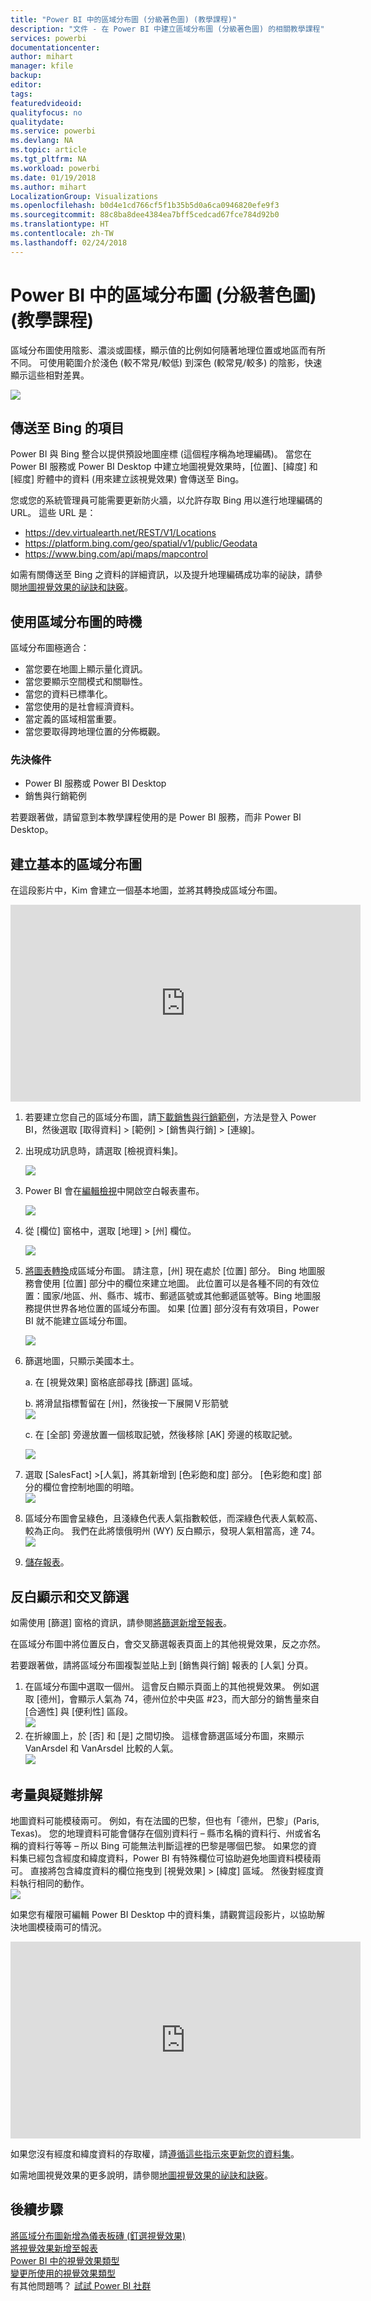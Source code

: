 ```yaml
---
title: "Power BI 中的區域分布圖 (分級著色圖) (教學課程)"
description: "文件 - 在 Power BI 中建立區域分布圖 (分級著色圖) 的相關教學課程"
services: powerbi
documentationcenter: 
author: mihart
manager: kfile
backup: 
editor: 
tags: 
featuredvideoid: 
qualityfocus: no
qualitydate: 
ms.service: powerbi
ms.devlang: NA
ms.topic: article
ms.tgt_pltfrm: NA
ms.workload: powerbi
ms.date: 01/19/2018
ms.author: mihart
LocalizationGroup: Visualizations
ms.openlocfilehash: b0d4e1cd766cf5f1b35b5d0a6ca0946820efe9f3
ms.sourcegitcommit: 88c8ba8dee4384ea7bff5cedcad67fce784d92b0
ms.translationtype: HT
ms.contentlocale: zh-TW
ms.lasthandoff: 02/24/2018
---
```

# <a name="filled-maps-choropleths-in-power-bi-tutorial"></a>Power BI 中的區域分布圖 (分級著色圖) (教學課程)
區域分布圖使用陰影、濃淡或圖樣，顯示值的比例如何隨著地理位置或地區而有所不同。  可使用範圍介於淺色 (較不常見/較低) 到深色 (較常見/較多) 的陰影，快速顯示這些相對差異。    

![](media/power-bi-visualization-filled-maps-choropleths/large_map.png)

## <a name="what-is-sent-to-bing"></a>傳送至 Bing 的項目
Power BI 與 Bing 整合以提供預設地圖座標 (這個程序稱為地理編碼)。 當您在 Power BI 服務或 Power BI Desktop 中建立地圖視覺效果時，[位置]、[緯度] 和 [經度] 貯體中的資料 (用來建立該視覺效果) 會傳送至 Bing。

您或您的系統管理員可能需要更新防火牆，以允許存取 Bing 用以進行地理編碼的 URL。  這些 URL 是：
* https://dev.virtualearth.net/REST/V1/Locations
* https://platform.bing.com/geo/spatial/v1/public/Geodata
* https://www.bing.com/api/maps/mapcontrol

如需有關傳送至 Bing 之資料的詳細資訊，以及提升地理編碼成功率的祕訣，請參閱[地圖視覺效果的祕訣和訣竅](power-bi-map-tips-and-tricks.md)。

## <a name="when-to-use-a-filled-map"></a>使用區域分布圖的時機
區域分布圖極適合：

* 當您要在地圖上顯示量化資訊。
* 當您要顯示空間模式和關聯性。
* 當您的資料已標準化。
* 當您使用的是社會經濟資料。
* 當定義的區域相當重要。
* 當您要取得跨地理位置的分佈概觀。

### <a name="prerequisites"></a>先決條件
- Power BI 服務或 Power BI Desktop
- 銷售與行銷範例

若要跟著做，請留意到本教學課程使用的是 Power BI 服務，而非 Power BI Desktop。

## <a name="create-a-basic-filled-map"></a>建立基本的區域分布圖
在這段影片中，Kim 會建立一個基本地圖，並將其轉換成區域分布圖。

<iframe width="560" height="315" src="https://www.youtube.com/embed/ajTPGNpthcg" frameborder="0" allowfullscreen></iframe>


1. 若要建立您自己的區域分布圖，請[下載銷售與行銷範例](sample-datasets.md)，方法是登入 Power BI，然後選取 [取得資料] \> [範例] \> [銷售與行銷] \> [連線]。
2. 出現成功訊息時，請選取 [檢視資料集]。

   ![](media/power-bi-visualization-filled-maps-choropleths/power-bi-view-dataset.png)
3. Power BI 會在[編輯檢視](service-interact-with-a-report-in-editing-view.md)中開啟空白報表畫布。

    ![](media/power-bi-visualization-filled-maps-choropleths/power-bi-blank-canvas.png)
4. 從 [欄位] 窗格中，選取 [地理] \> [州] 欄位。    

   ![](media/power-bi-visualization-filled-maps-choropleths/img002.png)
5. [將圖表轉換](power-bi-report-change-visualization-type.md)成區域分布圖。 請注意，[州] 現在處於 [位置] 部分。 Bing 地圖服務會使用 [位置] 部分中的欄位來建立地圖。  此位置可以是各種不同的有效位置：國家/地區、州、縣市、城市、郵遞區號或其他郵遞區號等。Bing 地圖服務提供世界各地位置的區域分布圖。 如果 [位置] 部分沒有有效項目，Power BI 就不能建立區域分布圖。  

   ![](media/power-bi-visualization-filled-maps-choropleths/img003.png)
6. 篩選地圖，只顯示美國本土。

   a.  在 [視覺效果] 窗格底部尋找 [篩選] 區域。

   b.  將滑鼠指標暫留在 [州]，然後按一下展開Ｖ形箭號  
   ![](media/power-bi-visualization-filled-maps-choropleths/img004.png)

   c.  在 [全部] 旁邊放置一個核取記號，然後移除 [AK] 旁邊的核取記號。

   ![](media/power-bi-visualization-filled-maps-choropleths/img005.png)
7. 選取 [SalesFact] \>[人氣]，將其新增到 [色彩飽和度] 部分。 [色彩飽和度] 部分的欄位會控制地圖的明暗。  
   ![](media/power-bi-visualization-filled-maps-choropleths/power-bi-color-saturation.png)
8. 區域分布圖會呈綠色，且淺綠色代表人氣指數較低，而深綠色代表人氣較高、較為正向。  我們在此將懷俄明州 (WY) 反白顯示，發現人氣相當高，達 74。  
   ![](media/power-bi-visualization-filled-maps-choropleths/img007.png)
9. [儲存報表](service-report-save.md)。

## <a name="highlighting-and-cross-filtering"></a>反白顯示和交叉篩選
如需使用 [篩選] 窗格的資訊，請參閱[將篩選新增至報表](power-bi-report-add-filter.md)。

在區域分布圖中將位置反白，會交叉篩選報表頁面上的其他視覺效果，反之亦然。

若要跟著做，請將區域分布圖複製並貼上到 [銷售與行銷] 報表的 [人氣] 分頁。

1. 在區域分布圖中選取一個州。  這會反白顯示頁面上的其他視覺效果。 例如選取 [德州]，會顯示人氣為 74，德州位於中央區 \#23，而大部分的銷售量來自 [合適性] 與 [便利性] 區段。   
   ![](media/power-bi-visualization-filled-maps-choropleths/img008.png)
2. 在折線圖上，於 [否] 和 [是] 之間切換。 這樣會篩選區域分布圖，來顯示 VanArsdel 和 VanArsdel 比較的人氣。  
   ![](media/power-bi-visualization-filled-maps-choropleths/img009.gif)

## <a name="considerations-and-troubleshooting"></a>考量與疑難排解
地圖資料可能模稜兩可。  例如，有在法國的巴黎，但也有「德州，巴黎」(Paris, Texas)。 您的地理資料可能會儲存在個別資料行 – 縣市名稱的資料行、州或省名稱的資料行等等 – 所以 Bing 可能無法判斷這裡的巴黎是哪個巴黎。 如果您的資料集已經包含經度和緯度資料，Power BI 有特殊欄位可協助避免地圖資料模稜兩可。 直接將包含緯度資料的欄位拖曳到 [視覺效果] \> [緯度] 區域。  然後對經度資料執行相同的動作。  
![](media/power-bi-visualization-filled-maps-choropleths/pbi_latitude.png)

如果您有權限可編輯 Power BI Desktop 中的資料集，請觀賞這段影片，以協助解決地圖模稜兩可的情況。

<iframe width="560" height="315" src="https://www.youtube.com/embed/Co2z9b-s_yM" frameborder="0" allowfullscreen></iframe>

如果您沒有經度和緯度資料的存取權，請[遵循這些指示來更新您的資料集](https://support.office.com/article/Maps-in-Power-View-8A9B2AF3-A055-4131-A327-85CC835271F7)。

如需地圖視覺效果的更多說明，請參閱[地圖視覺效果的祕訣和訣竅](power-bi-map-tips-and-tricks.md)。

## <a name="next-steps"></a>後續步驟
[將區域分布圖新增為儀表板磚 (釘選視覺效果)](service-dashboard-tiles.md)    
 [將視覺效果新增至報表](power-bi-report-add-visualizations-i.md)  
 [Power BI 中的視覺效果類型](power-bi-visualization-types-for-reports-and-q-and-a.md)    
 [變更所使用的視覺效果類型](power-bi-report-change-visualization-type.md)      
有其他問題嗎？ [試試 Power BI 社群](http://community.powerbi.com/)
